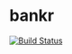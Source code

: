 bankr
=====
[![Build Status](https://travis-ci.org/jessicafraines/bankr.svg)](https://travis-ci.org/jessicafraines/bankr)
